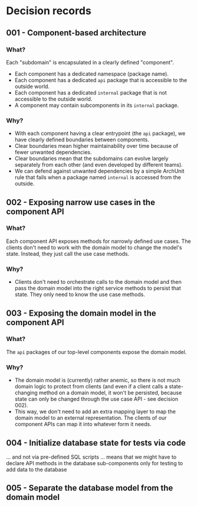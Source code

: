 # Decision records

## 001 - Component-based architecture

### What?
Each "subdomain" is encapsulated in a clearly defined "component".

- Each component has a dedicated namespace (package name).
- Each component has a dedicated `api` package that is accessible to the outside world.
- Each component has a dedicated `internal` package that is not accessible to the outside world.
- A component may contain subcomponents in its `internal` package.

### Why?
- With each component having a clear entrypoint (the `api` package), we have clearly defined boundaries between components.
- Clear boundaries mean higher maintainability over time because of fewer unwanted dependencies.
- Clear boundaries mean that the subdomains can evolve largely separately from each other (and even developed by different teams).
- We can defend against unwanted dependencies by a simple ArchUnit rule that fails when a package named `internal` is accessed from the outside.

## 002 - Exposing narrow use cases in the component API

### What?
Each component API exposes methods for narrowly defined use cases. The clients don't need to work with the domain model to change the model's state. Instead, they just call the use case methods.  

### Why?
- Clients don't need to orchestrate calls to the domain model and then pass the domain model into the right service methods to persist that state. They only need to know the use case methods.

## 003 - Exposing the domain model in the component API

### What?
The `api` packages of our top-level components expose the domain model. 

### Why?
- The domain model is (currently) rather anemic, so there is not much domain logic to protect from clients (and even if a client calls a state-changing method on a domain model, it won't be persisted, because state can only be changed through the use case API - see decision 002).
- This way, we don't need to add an extra mapping layer to map the domain model to an external representation. The clients of our component APIs can map it into whatever form it needs.

## 004 - Initialize database state for tests via code

... and not via pre-defined SQL scripts
... means that we might have to declare API methods in the database sub-components only for testing to add data to the database

## 005 - Separate the database model from the domain model
